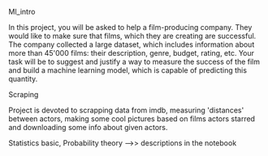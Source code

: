 Ml_intro

In this project, you will be asked to help a film-producing company. They would like to make sure that films, which they are creating are successful. The company collected a large dataset, which includes information about more than 45'000 films: their description, genre, budget, rating, etc.
Your task will be to suggest and justify a way to measure the success of the film and build a machine learning model, which is capable of predicting this quantity.

Scraping

Project is devoted to scrapping data from imdb, measuring 'distances' between actors, making some cool pictures based on films actors starred and downloading some info about given actors. 

Statistics basic, Probability theory -->> descriptions in the notebook
